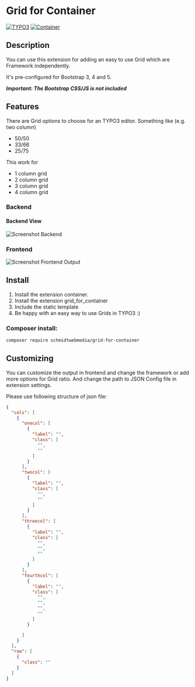 # Grid for Container



[![TYPO3](https://img.shields.io/badge/TYPO3-^10.4_||_^11.5-green)](https://typo3.org/)
[![Container](https://img.shields.io/badge/Container-^1_||_^2-green)](https://extensions.typo3.org/extension/container)

## Description

You can use this extension for adding an easy to use Grid which are Framework independently.

It's pre-configured for Bootstrap 3, 4 and 5. 

***Important: The Bootstrap CSS/JS is not included***

## Features

There are Grid options to choose for an TYPO3 editor. Something like (e.g. two column)
* 50/50 
* 33/66 
* 25/75

This work for 
* 1 column grid
* 2 column grid
* 3 column grid
* 4 column grid

### Backend

#### Backend View

![Screenshot Backend](https://abload.de/img/backendlfkat.png)

### Frontend
![Screenshot Frontend Output](https://abload.de/img/frontendo3jif.png)

## Install

1) Install the extension container.
2) Install the extension grid_for_container
3) Include the static template
4) Be happy with an easy way to use Grids in TYPO3 :)

### Composer install:
```bash
composer require schmidtwebmedia/grid-for-container
```

## Customizing

You can customize the output in frontend and change the framework or add more options for Grid ratio.
And change the path to JSON Config file in extension settings.

Please use following structure of json file: 


```json
{
  "cols": [
    {
      "onecol": [
        {
          "label": "",
          "class": [
            "",
            ""
          ]
        }
      ],
      "twocol": [
        {
          "label": "",
          "class": [
            "",
            ""
          ]
        }
      ],
      "threecol": [
        {
          "label": "",
          "class": [
            "",
            "",
            ""
          ]
        }
      ],
      "fourthcol": [
        {
          "label": "",
          "class": [
            "",
            "",
            "",
            ""
          ]
        }

      ]
    }
  ],
  "row": [
    {
      "class": ""
    }
  ]
}
```
